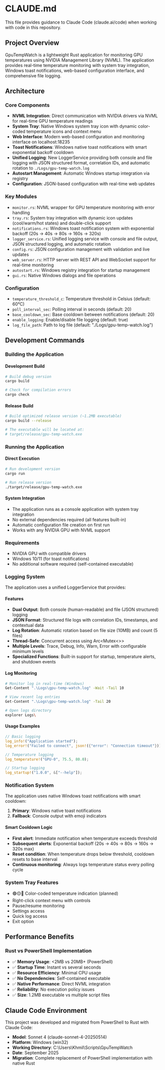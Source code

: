 # CLAUDE.md

This file provides guidance to Claude Code (claude.ai/code) when working with code in this repository.

## Project Overview

GpuTempWatch is a lightweight Rust application for monitoring GPU temperatures using NVIDIA Management Library (NVML). The application provides real-time temperature monitoring with system tray integration, Windows toast notifications, web-based configuration interface, and comprehensive file logging.

## Architecture

### Core Components

- **NVML Integration**: Direct communication with NVIDIA drivers via NVML for real-time GPU temperature readings
- **System Tray**: Native Windows system tray icon with dynamic color-coded temperature icons and context menu
- **Web Interface**: Modern web-based configuration and monitoring interface on localhost:18235
- **Toast Notifications**: Windows native toast notifications with smart exponential backoff cooldown
- **Unified Logging**: New LoggerService providing both console and file logging with JSON structured format, correlation IDs, and automatic rotation to `./Logs/gpu-temp-watch.log`
- **Autostart Management**: Automatic Windows startup integration via registry
- **Configuration**: JSON-based configuration with real-time web updates

### Key Modules

- `monitor.rs`: NVML wrapper for GPU temperature monitoring with error handling
- `tray.rs`: System tray integration with dynamic icon updates (cool/warm/hot states) and double-click support
- `notifications.rs`: Windows toast notification system with exponential backoff (20s → 40s → 80s → 160s → 320s)
- `logger_service.rs`: Unified logging service with console and file output, JSON structured logging, and automatic rotation
- `config.rs`: JSON configuration management with validation and live updates
- `web_server.rs`: HTTP server with REST API and WebSocket support for real-time monitoring
- `autostart.rs`: Windows registry integration for startup management
- `gui.rs`: Native Windows dialogs and file operations

### Configuration

- `temperature_threshold_c`: Temperature threshold in Celsius (default: 60°C)
- `poll_interval_sec`: Polling interval in seconds (default: 20)
- `base_cooldown_sec`: Base cooldown between notifications (default: 20)
- `enable_logging`: Enable/disable file logging (default: true)
- `log_file_path`: Path to log file (default: "./Logs/gpu-temp-watch.log")

## Development Commands

### Building the Application

#### Development Build
```bash
# Build debug version
cargo build

# Check for compilation errors
cargo check
```

#### Release Build
```bash
# Build optimized release version (~1.2MB executable)
cargo build --release

# The executable will be located at:
# target/release/gpu-temp-watch.exe
```

### Running the Application

#### Direct Execution
```bash
# Run development version
cargo run

# Run release version
./target/release/gpu-temp-watch.exe
```

#### System Integration
- The application runs as a console application with system tray integration
- No external dependencies required (all features built-in)
- Automatic configuration file creation on first run
- Works with any NVIDIA GPU with NVML support

### Requirements
- NVIDIA GPU with compatible drivers
- Windows 10/11 (for toast notifications)
- No additional software required (self-contained executable)

### Logging System

The application uses a unified LoggerService that provides:

#### Features
- **Dual Output**: Both console (human-readable) and file (JSON structured) logging
- **JSON Format**: Structured file logs with correlation IDs, timestamps, and contextual data
- **Log Rotation**: Automatic rotation based on file size (10MB) and count (5 files)
- **Thread-Safe**: Concurrent access using Arc<Mutex<>>
- **Multiple Levels**: Trace, Debug, Info, Warn, Error with configurable minimum levels
- **Specialized Functions**: Built-in support for startup, temperature alerts, and shutdown events

#### Log Monitoring
```bash
# Monitor log in real-time (Windows)
Get-Content ".\Logs\gpu-temp-watch.log" -Wait -Tail 10

# View recent log entries
Get-Content ".\Logs\gpu-temp-watch.log" -Tail 20

# Open logs directory
explorer Logs\
```

#### Usage Examples
```rust
// Basic logging
log_info!("Application started");
log_error!("Failed to connect", json!({"error": "Connection timeout"}));

// Temperature logging
log_temperature!("GPU-0", 75.5, 80.0);

// Startup logging
log_startup!("1.0.0", &["--help"]);
```

### Notification System
The application uses native Windows toast notifications with smart cooldown:

1. **Primary**: Windows native toast notifications
2. **Fallback**: Console output with emoji indicators

#### Smart Cooldown Logic
- **First alert**: Immediate notification when temperature exceeds threshold
- **Subsequent alerts**: Exponential backoff (20s → 40s → 80s → 160s → 320s max)
- **Reset condition**: When temperature drops below threshold, cooldown resets to base interval
- **Continuous monitoring**: Always logs temperature status every polling cycle

### System Tray Features
- 🟢🟡🔴 Color-coded temperature indication (planned)
- Right-click context menu with controls
- Pause/resume monitoring
- Settings access
- Quick log access
- Exit option

## Performance Benefits

### Rust vs PowerShell Implementation
- ✅ **Memory Usage**: <2MB vs 20MB+ (PowerShell)
- ✅ **Startup Time**: Instant vs several seconds
- ✅ **Resource Efficiency**: Minimal CPU usage
- ✅ **No Dependencies**: Self-contained executable
- ✅ **Native Performance**: Direct NVML integration
- ✅ **Reliability**: No execution policy issues
- ✅ **Size**: 1.2MB executable vs multiple script files

## Claude Code Environment
This project was developed and migrated from PowerShell to Rust with Claude Code:
- **Model**: Sonnet 4 (claude-sonnet-4-20250514)
- **Platform**: Windows (win32)
- **Working Directory**: C:\Users\Khmil\Scripts\GpuTempWatch
- **Date**: September 2025
- **Migration**: Complete replacement of PowerShell implementation with native Rust